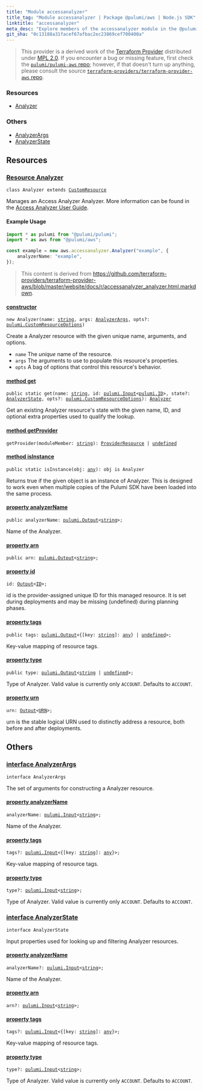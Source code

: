 ```yaml
---
title: "Module accessanalyzer"
title_tag: "Module accessanalyzer | Package @pulumi/aws | Node.js SDK"
linktitle: "accessanalyzer"
meta_desc: "Explore members of the accessanalyzer module in the @pulumi/aws package."
git_sha: "0c13188a31facef67afbac2ec23869cef700400a"
---
```


<!-- WARNING: this page was generated by a tool. Do not edit it by hand. -->
<!-- To change it, please see https://github.com/pulumi/docs/tree/master/tools/tscdocgen. -->


> This provider is a derived work of the [Terraform Provider](https://github.com/terraform-providers/terraform-provider-aws)
> distributed under [MPL 2.0](https://www.mozilla.org/en-US/MPL/2.0/). If you encounter a bug or missing feature,
> first check the [`pulumi/pulumi-aws` repo](https://github.com/pulumi/pulumi-aws/issues); however, if that doesn't turn up anything,
> please consult the source [`terraform-providers/terraform-provider-aws` repo](https://github.com/terraform-providers/terraform-provider-aws/issues).





<h3>Resources</h3>
<ul class="api">
    <li><a href="#Analyzer"><span class="symbol resource"></span>Analyzer</a></li>
</ul>


<h3>Others</h3>
<ul class="api">
    <li><a href="#AnalyzerArgs"><span class="symbol api"></span>AnalyzerArgs</a></li>
    <li><a href="#AnalyzerState"><span class="symbol api"></span>AnalyzerState</a></li>
</ul>


<h2 id="resources">Resources</h2>
<h3 class="pdoc-module-header" id="Analyzer" data-link-title="Analyzer">
    <a href="https://github.com/pulumi/pulumi-aws/blob/{{< param git_sha >}}/sdk/nodejs/accessanalyzer/analyzer.ts#L23">
        Resource <strong>Analyzer</strong>
    </a>
</h3>

<pre class="highlight"><code><span class='kr'>class</span> <span class='nx'>Analyzer</span> <span class='kr'>extends</span> <a href='/docs/reference/pkg/nodejs/pulumi/pulumi/#CustomResource'>CustomResource</a></code></pre>

Manages an Access Analyzer Analyzer. More information can be found in the [Access Analyzer User Guide](https://docs.aws.amazon.com/IAM/latest/UserGuide/what-is-access-analyzer.html).

#### Example Usage

```typescript
import * as pulumi from "@pulumi/pulumi";
import * as aws from "@pulumi/aws";

const example = new aws.accessanalyzer.Analyzer("example", {
    analyzerName: "example",
});
```

> This content is derived from https://github.com/terraform-providers/terraform-provider-aws/blob/master/website/docs/r/accessanalyzer_analyzer.html.markdown.

<h4 class="pdoc-member-header" id="Analyzer-constructor">
<a class="pdoc-child-name" href="https://github.com/pulumi/pulumi-aws/blob/{{< param git_sha >}}/sdk/nodejs/accessanalyzer/analyzer.ts#L62"> <b>constructor</b></a>
</h4>


<pre class="highlight"><code><span class='kd'></span><span class='kd'>new</span> Analyzer(name: <span class='kd'><a href='https://developer.mozilla.org/en-US/docs/Web/JavaScript/Reference/Global_Objects/String'>string</a></span>, args: <a href='#AnalyzerArgs'>AnalyzerArgs</a>, opts?: <a href='/docs/reference/pkg/nodejs/pulumi/pulumi/#CustomResourceOptions'>pulumi.CustomResourceOptions</a>)</code></pre>


Create a Analyzer resource with the given unique name, arguments, and options.

* `name` The _unique_ name of the resource.
* `args` The arguments to use to populate this resource&#39;s properties.
* `opts` A bag of options that control this resource&#39;s behavior.

<h4 class="pdoc-member-header" id="Analyzer-get">
<a class="pdoc-child-name" href="https://github.com/pulumi/pulumi-aws/blob/{{< param git_sha >}}/sdk/nodejs/accessanalyzer/analyzer.ts#L32">method <b>get</b></a>
</h4>


<pre class="highlight"><code><span class='kd'>public static </span>get(name: <span class='kd'><a href='https://developer.mozilla.org/en-US/docs/Web/JavaScript/Reference/Global_Objects/String'>string</a></span>, id: <a href='/docs/reference/pkg/nodejs/pulumi/pulumi/#Input'>pulumi.Input</a>&lt;<a href='/docs/reference/pkg/nodejs/pulumi/pulumi/#ID'>pulumi.ID</a>&gt;, state?: <a href='#AnalyzerState'>AnalyzerState</a>, opts?: <a href='/docs/reference/pkg/nodejs/pulumi/pulumi/#CustomResourceOptions'>pulumi.CustomResourceOptions</a>): <a href='#Analyzer'>Analyzer</a></code></pre>


Get an existing Analyzer resource's state with the given name, ID, and optional extra
properties used to qualify the lookup.

<h4 class="pdoc-member-header" id="Analyzer-getProvider">
<a class="pdoc-child-name" href="https://github.com/pulumi/pulumi-aws/blob/{{< param git_sha >}}/sdk/nodejs/accessanalyzer/analyzer.ts#L23">method <b>getProvider</b></a>
</h4>


<pre class="highlight"><code><span class='kd'></span>getProvider(moduleMember: <span class='kd'><a href='https://developer.mozilla.org/en-US/docs/Web/JavaScript/Reference/Global_Objects/String'>string</a></span>): <a href='/docs/reference/pkg/nodejs/pulumi/pulumi/#ProviderResource'>ProviderResource</a> | <span class='kd'><a href='https://developer.mozilla.org/en-US/docs/Web/JavaScript/Reference/Global_Objects/undefined'>undefined</a></span></code></pre>

<h4 class="pdoc-member-header" id="Analyzer-isInstance">
<a class="pdoc-child-name" href="https://github.com/pulumi/pulumi-aws/blob/{{< param git_sha >}}/sdk/nodejs/accessanalyzer/analyzer.ts#L43">method <b>isInstance</b></a>
</h4>


<pre class="highlight"><code><span class='kd'>public static </span>isInstance(obj: <span class='kd'><a href='https://www.typescriptlang.org/docs/handbook/basic-types.html#any'>any</a></span>): obj is Analyzer</code></pre>


Returns true if the given object is an instance of Analyzer.  This is designed to work even
when multiple copies of the Pulumi SDK have been loaded into the same process.

<h4 class="pdoc-member-header" id="Analyzer-analyzerName">
<a class="pdoc-child-name" href="https://github.com/pulumi/pulumi-aws/blob/{{< param git_sha >}}/sdk/nodejs/accessanalyzer/analyzer.ts#L53">property <b>analyzerName</b></a>
</h4>

<pre class="highlight"><code><span class='kd'>public </span>analyzerName: <a href='/docs/reference/pkg/nodejs/pulumi/pulumi/#Output'>pulumi.Output</a>&lt;<span class='kd'><a href='https://developer.mozilla.org/en-US/docs/Web/JavaScript/Reference/Global_Objects/String'>string</a></span>&gt;;</code></pre>

Name of the Analyzer.

<h4 class="pdoc-member-header" id="Analyzer-arn">
<a class="pdoc-child-name" href="https://github.com/pulumi/pulumi-aws/blob/{{< param git_sha >}}/sdk/nodejs/accessanalyzer/analyzer.ts#L54">property <b>arn</b></a>
</h4>

<pre class="highlight"><code><span class='kd'>public </span>arn: <a href='/docs/reference/pkg/nodejs/pulumi/pulumi/#Output'>pulumi.Output</a>&lt;<span class='kd'><a href='https://developer.mozilla.org/en-US/docs/Web/JavaScript/Reference/Global_Objects/String'>string</a></span>&gt;;</code></pre>
<h4 class="pdoc-member-header" id="Analyzer-id">
<a class="pdoc-child-name" href="https://github.com/pulumi/pulumi-aws/blob/{{< param git_sha >}}/sdk/nodejs/accessanalyzer/analyzer.ts#L23">property <b>id</b></a>
</h4>

<pre class="highlight"><code><span class='kd'></span>id: <a href='/docs/reference/pkg/nodejs/pulumi/pulumi/#Output'>Output</a>&lt;<a href='/docs/reference/pkg/nodejs/pulumi/pulumi/#ID'>ID</a>&gt;;</code></pre>

id is the provider-assigned unique ID for this managed resource.  It is set during
deployments and may be missing (undefined) during planning phases.

<h4 class="pdoc-member-header" id="Analyzer-tags">
<a class="pdoc-child-name" href="https://github.com/pulumi/pulumi-aws/blob/{{< param git_sha >}}/sdk/nodejs/accessanalyzer/analyzer.ts#L58">property <b>tags</b></a>
</h4>

<pre class="highlight"><code><span class='kd'>public </span>tags: <a href='/docs/reference/pkg/nodejs/pulumi/pulumi/#Output'>pulumi.Output</a>&lt;{[key: <span class='kd'><a href='https://developer.mozilla.org/en-US/docs/Web/JavaScript/Reference/Global_Objects/String'>string</a></span>]: <span class='kd'><a href='https://www.typescriptlang.org/docs/handbook/basic-types.html#any'>any</a></span>} | <span class='kd'><a href='https://developer.mozilla.org/en-US/docs/Web/JavaScript/Reference/Global_Objects/undefined'>undefined</a></span>&gt;;</code></pre>

Key-value mapping of resource tags.

<h4 class="pdoc-member-header" id="Analyzer-type">
<a class="pdoc-child-name" href="https://github.com/pulumi/pulumi-aws/blob/{{< param git_sha >}}/sdk/nodejs/accessanalyzer/analyzer.ts#L62">property <b>type</b></a>
</h4>

<pre class="highlight"><code><span class='kd'>public </span>type: <a href='/docs/reference/pkg/nodejs/pulumi/pulumi/#Output'>pulumi.Output</a>&lt;<span class='kd'><a href='https://developer.mozilla.org/en-US/docs/Web/JavaScript/Reference/Global_Objects/String'>string</a></span> | <span class='kd'><a href='https://developer.mozilla.org/en-US/docs/Web/JavaScript/Reference/Global_Objects/undefined'>undefined</a></span>&gt;;</code></pre>

Type of Analyzer. Valid value is currently only `ACCOUNT`. Defaults to `ACCOUNT`.

<h4 class="pdoc-member-header" id="Analyzer-urn">
<a class="pdoc-child-name" href="https://github.com/pulumi/pulumi-aws/blob/{{< param git_sha >}}/sdk/nodejs/accessanalyzer/analyzer.ts#L23">property <b>urn</b></a>
</h4>

<pre class="highlight"><code><span class='kd'></span>urn: <a href='/docs/reference/pkg/nodejs/pulumi/pulumi/#Output'>Output</a>&lt;<a href='/docs/reference/pkg/nodejs/pulumi/pulumi/#URN'>URN</a>&gt;;</code></pre>

urn is the stable logical URN used to distinctly address a resource, both before and after
deployments.



<h2 id="apis">Others</h2>
<h3 class="pdoc-module-header" id="AnalyzerArgs" data-link-title="AnalyzerArgs">
    <a href="https://github.com/pulumi/pulumi-aws/blob/{{< param git_sha >}}/sdk/nodejs/accessanalyzer/analyzer.ts#L123">
        interface <strong>AnalyzerArgs</strong>
    </a>
</h3>

<pre class="highlight"><code><span class='kr'>interface</span> <span class='nx'>AnalyzerArgs</span></code></pre>

The set of arguments for constructing a Analyzer resource.

<h4 class="pdoc-member-header" id="AnalyzerArgs-analyzerName">
<a class="pdoc-child-name" href="https://github.com/pulumi/pulumi-aws/blob/{{< param git_sha >}}/sdk/nodejs/accessanalyzer/analyzer.ts#L127">property <b>analyzerName</b></a>
</h4>

<pre class="highlight"><code><span class='kd'></span>analyzerName: <a href='/docs/reference/pkg/nodejs/pulumi/pulumi/#Input'>pulumi.Input</a>&lt;<span class='kd'><a href='https://developer.mozilla.org/en-US/docs/Web/JavaScript/Reference/Global_Objects/String'>string</a></span>&gt;;</code></pre>

Name of the Analyzer.

<h4 class="pdoc-member-header" id="AnalyzerArgs-tags">
<a class="pdoc-child-name" href="https://github.com/pulumi/pulumi-aws/blob/{{< param git_sha >}}/sdk/nodejs/accessanalyzer/analyzer.ts#L131">property <b>tags</b></a>
</h4>

<pre class="highlight"><code><span class='kd'></span>tags?: <a href='/docs/reference/pkg/nodejs/pulumi/pulumi/#Input'>pulumi.Input</a>&lt;{[key: <span class='kd'><a href='https://developer.mozilla.org/en-US/docs/Web/JavaScript/Reference/Global_Objects/String'>string</a></span>]: <span class='kd'><a href='https://www.typescriptlang.org/docs/handbook/basic-types.html#any'>any</a></span>}&gt;;</code></pre>

Key-value mapping of resource tags.

<h4 class="pdoc-member-header" id="AnalyzerArgs-type">
<a class="pdoc-child-name" href="https://github.com/pulumi/pulumi-aws/blob/{{< param git_sha >}}/sdk/nodejs/accessanalyzer/analyzer.ts#L135">property <b>type</b></a>
</h4>

<pre class="highlight"><code><span class='kd'></span>type?: <a href='/docs/reference/pkg/nodejs/pulumi/pulumi/#Input'>pulumi.Input</a>&lt;<span class='kd'><a href='https://developer.mozilla.org/en-US/docs/Web/JavaScript/Reference/Global_Objects/String'>string</a></span>&gt;;</code></pre>

Type of Analyzer. Valid value is currently only `ACCOUNT`. Defaults to `ACCOUNT`.

<h3 class="pdoc-module-header" id="AnalyzerState" data-link-title="AnalyzerState">
    <a href="https://github.com/pulumi/pulumi-aws/blob/{{< param git_sha >}}/sdk/nodejs/accessanalyzer/analyzer.ts#L104">
        interface <strong>AnalyzerState</strong>
    </a>
</h3>

<pre class="highlight"><code><span class='kr'>interface</span> <span class='nx'>AnalyzerState</span></code></pre>

Input properties used for looking up and filtering Analyzer resources.

<h4 class="pdoc-member-header" id="AnalyzerState-analyzerName">
<a class="pdoc-child-name" href="https://github.com/pulumi/pulumi-aws/blob/{{< param git_sha >}}/sdk/nodejs/accessanalyzer/analyzer.ts#L108">property <b>analyzerName</b></a>
</h4>

<pre class="highlight"><code><span class='kd'></span>analyzerName?: <a href='/docs/reference/pkg/nodejs/pulumi/pulumi/#Input'>pulumi.Input</a>&lt;<span class='kd'><a href='https://developer.mozilla.org/en-US/docs/Web/JavaScript/Reference/Global_Objects/String'>string</a></span>&gt;;</code></pre>

Name of the Analyzer.

<h4 class="pdoc-member-header" id="AnalyzerState-arn">
<a class="pdoc-child-name" href="https://github.com/pulumi/pulumi-aws/blob/{{< param git_sha >}}/sdk/nodejs/accessanalyzer/analyzer.ts#L109">property <b>arn</b></a>
</h4>

<pre class="highlight"><code><span class='kd'></span>arn?: <a href='/docs/reference/pkg/nodejs/pulumi/pulumi/#Input'>pulumi.Input</a>&lt;<span class='kd'><a href='https://developer.mozilla.org/en-US/docs/Web/JavaScript/Reference/Global_Objects/String'>string</a></span>&gt;;</code></pre>
<h4 class="pdoc-member-header" id="AnalyzerState-tags">
<a class="pdoc-child-name" href="https://github.com/pulumi/pulumi-aws/blob/{{< param git_sha >}}/sdk/nodejs/accessanalyzer/analyzer.ts#L113">property <b>tags</b></a>
</h4>

<pre class="highlight"><code><span class='kd'></span>tags?: <a href='/docs/reference/pkg/nodejs/pulumi/pulumi/#Input'>pulumi.Input</a>&lt;{[key: <span class='kd'><a href='https://developer.mozilla.org/en-US/docs/Web/JavaScript/Reference/Global_Objects/String'>string</a></span>]: <span class='kd'><a href='https://www.typescriptlang.org/docs/handbook/basic-types.html#any'>any</a></span>}&gt;;</code></pre>

Key-value mapping of resource tags.

<h4 class="pdoc-member-header" id="AnalyzerState-type">
<a class="pdoc-child-name" href="https://github.com/pulumi/pulumi-aws/blob/{{< param git_sha >}}/sdk/nodejs/accessanalyzer/analyzer.ts#L117">property <b>type</b></a>
</h4>

<pre class="highlight"><code><span class='kd'></span>type?: <a href='/docs/reference/pkg/nodejs/pulumi/pulumi/#Input'>pulumi.Input</a>&lt;<span class='kd'><a href='https://developer.mozilla.org/en-US/docs/Web/JavaScript/Reference/Global_Objects/String'>string</a></span>&gt;;</code></pre>

Type of Analyzer. Valid value is currently only `ACCOUNT`. Defaults to `ACCOUNT`.

